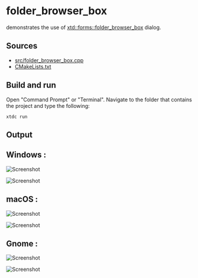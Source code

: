 # folder_browser_box

demonstrates the use of [xtd::forms::folder_browser_box](https://gammasoft71.github.io/xtd/reference_guides/latest/classxtd_1_1forms_1_1folder__browser__box.html) dialog.

## Sources

* [src/folder_browser_box.cpp](src/folder_browser_box.cpp)
* [CMakeLists.txt](CMakeLists.txt)

## Build and run

Open "Command Prompt" or "Terminal". Navigate to the folder that contains the project and type the following:

```shell
xtdc run
```

## Output

## Windows :

![Screenshot](../../../../docs/pictures/examples/folder_browser_box_w.png)

![Screenshot](../../../../docs/pictures/examples/folder_browser_box_wd.png)

## macOS :

![Screenshot](../../../../docs/pictures/examples/folder_browser_box_m.png)

![Screenshot](../../../../docs/pictures/examples/folder_browser_box_md.png)

## Gnome :

![Screenshot](../../../../docs/pictures/examples/folder_browser_box_g.png)

![Screenshot](../../../../docs/pictures/examples/folder_browser_box_gd.png)
